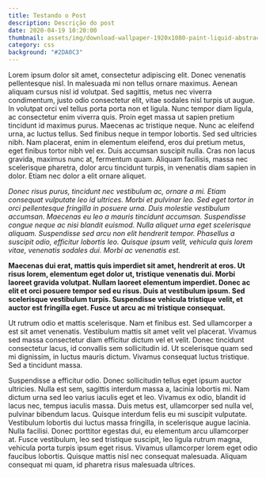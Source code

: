 ```yaml
---
title: Testando o Post
description: Descrição do post
date: 2020-04-19 10:20:00
thumbnail: assets/img/download-wallpaper-1920x1080-paint-liquid-abstract-.jpg
category: css
background: "#2DA0C3"
---
```

Lorem ipsum dolor sit amet, consectetur adipiscing elit. Donec venenatis pellentesque nisl. In malesuada mi non tellus ornare maximus. Aenean aliquam cursus nisl id volutpat. Sed sagittis, metus nec viverra condimentum, justo odio consectetur elit, vitae sodales nisl turpis ut augue. In volutpat orci vel tellus porta porta non et ligula. Nunc tempor diam ligula, ac consectetur enim viverra quis. Proin eget massa ut sapien pretium tincidunt id maximus purus. Maecenas ac tristique neque. Nunc ac eleifend urna, ac luctus tellus. Sed finibus neque in tempor lobortis. Sed sed ultricies nibh. Nam placerat, enim in elementum eleifend, eros dui pretium metus, eget finibus tortor nibh vel ex. Duis accumsan suscipit nulla. Cras non lacus gravida, maximus nunc at, fermentum quam. Aliquam facilisis, massa nec scelerisque pharetra, dolor arcu tincidunt turpis, in venenatis diam sapien in dolor. Etiam nec dolor a elit ornare aliquet.

*Donec risus purus, tincidunt nec vestibulum ac, ornare a mi. Etiam consequat vulputate leo id ultrices. Morbi et pulvinar leo. Sed eget tortor in orci pellentesque fringilla in posuere urna. Duis molestie vestibulum accumsan. Maecenas eu leo a mauris tincidunt accumsan. Suspendisse congue neque ac nisi blandit euismod. Nulla aliquet urna eget scelerisque aliquam. Suspendisse sed arcu non elit hendrerit tempor. Phasellus a suscipit odio, efficitur lobortis leo. Quisque ipsum velit, vehicula quis lorem vitae, venenatis sodales dui. Morbi ac venenatis est.*

**Maecenas dui erat, mattis quis imperdiet sit amet, hendrerit at eros. Ut risus lorem, elementum eget dolor ut, tristique venenatis dui. Morbi laoreet gravida volutpat. Nullam laoreet elementum imperdiet. Donec ac elit et orci posuere tempor sed eu risus. Duis at vestibulum ipsum. Sed scelerisque vestibulum turpis. Suspendisse vehicula tristique velit, et auctor est fringilla eget. Fusce ut arcu ac mi tristique consequat.**

Ut rutrum odio et mattis scelerisque. Nam et finibus est. Sed ullamcorper a est sit amet venenatis. Vestibulum mattis sit amet velit vel placerat. Vivamus sed massa consectetur diam efficitur dictum vel et velit. Donec tincidunt consectetur lacus, id convallis sem sollicitudin id. Ut scelerisque quam sed mi dignissim, in luctus mauris dictum. Vivamus consequat luctus tristique. Sed a tincidunt massa.

Suspendisse a efficitur odio. Donec sollicitudin tellus eget ipsum auctor ultricies. Nulla est sem, sagittis interdum massa a, lacinia lobortis mi. Nam dictum urna sed leo varius iaculis eget et leo. Vivamus ex odio, blandit id lacus nec, tempus iaculis massa. Duis metus est, ullamcorper sed nulla vel, pulvinar bibendum lacus. Quisque interdum felis eu mi suscipit vulputate. Vestibulum lobortis dui luctus massa fringilla, in scelerisque augue lacinia. Nulla facilisi. Donec porttitor egestas dui, eu elementum arcu ullamcorper at. Fusce vestibulum, leo sed tristique suscipit, leo ligula rutrum magna, vehicula porta turpis ipsum eget risus. Vivamus ullamcorper lorem eget odio faucibus lobortis. Quisque mattis nisl nec consequat malesuada. Aliquam consequat mi quam, id pharetra risus malesuada ultrices.